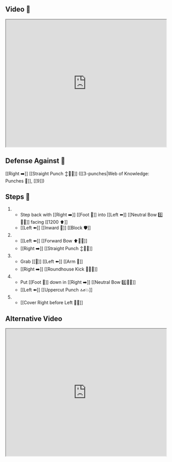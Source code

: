 ## Video 🎥

<iframe src="https://www.youtube.com/embed/uOmPtBR3jMg" width="100%" height="400"></iframe>

## Defense Against 🤺

[[Right ➡️]] [[Straight Punch ↕️👊💥]] ([[3-punches|Web of Knowledge: Punches 👊]], [[9]])

## Steps 👣

1.  - Step back with [[Right ➡️]] [[Foot 🦶]] into [[Left ⬅️]] [[Neutral Bow 0️⃣🧍‍♂️]] facing [[1200 ⬆️]]
	- [[Left ⬅️]] [[Inward 🔽]] [[Block 🛡️]]
2.  - [[Left ⬅️]] [[Forward Bow ⬆️🧍‍♂️]]
    - [[Right ➡️]] [[Straight Punch ↕️👊💥]]
3.  - Grab [[🎯]] [[Left ⬅️]] [[Arm 💪]]
    - [[Right ➡️]] [[Roundhouse Kick 🔄🦶💥]]
4.  - Put [[Foot 🦶]] down in [[Right ➡️]] [[Neutral Bow 0️⃣🧍‍♂️]]
	- [[Left ⬅️]] [[Uppercut Punch 🔝✊💥]]
5.  - [[Cover Right before Left 🦶🔄]]

## Alternative Video

<iframe src="https://www.youtube.com/embed/IXZ6kr4VHQw?start=104&end=123" width="100%" height="400"></iframe>
